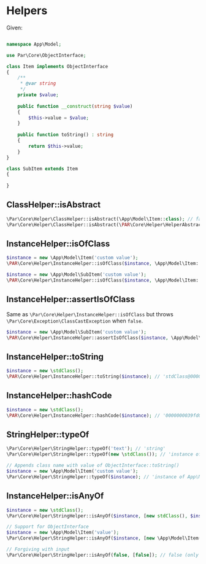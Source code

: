 Helpers
=======

Given:

```php

namespace App\Model;

use Par\Core\ObjectInterface;

class Item implements ObjectInterface
{
    /**
     * @var string 
     */
    private $value;
    
    public function __construct(string $value) 
    {
        $this->value = $value;
    }
        
    public function toString() : string 
    {
        return $this->value;
    }
}

class SubItem extends Item
{
    
}

```

ClassHelper::isAbstract
-----------------------

```php
\Par\Core\Helper\ClassHelper::isAbstract(\App\Model\Item::class); // false
\Par\Core\Helper\ClassHelper::isAbstract(\PAR\Core\Helper\HelperAbstract::class); // true
```

InstanceHelper::isOfClass
-------------------------

```php
$instance = new \App\Model\Item('custom value');
\PAR\Core\Helper\InstanceHelper::isOfClass($instance, \App\Model\Item::class); // true

$instance = new \App\Model\SubItem('custom value');
\PAR\Core\Helper\InstanceHelper::isOfClass($instance, \App\Model\Item::class); // false
```

InstanceHelper::assertIsOfClass
-------------------------------

Same as `\Par\Core\Helper\InstanceHelper::isOfClass` but throws `\Par\Core\Exception\ClassCastException` when `false`.

```php
$instance = new \App\Model\SubItem('custom value');
\PAR\Core\Helper\InstanceHelper::assertIsOfClass($instance, \App\Model\Item::class);
```

InstanceHelper::toString
------------------------

```php
$instance = new \stdClass();
\PAR\Core\Helper\InstanceHelper::toString($instance); // 'stdClass@0000000039fd0ca80000000063089fec'
```

InstanceHelper::hashCode
------------------------

```php
$instance = new \stdClass();
\PAR\Core\Helper\InstanceHelper::hashCode($instance); // '0000000039fd0ca80000000063089fec'
```

StringHelper::typeOf
--------------------

```php
\Par\Core\Helper\StringHelper::typeOf('text'); // 'string'
\Par\Core\Helper\StringHelper::typeOf(new \stdClass()); // 'instance of stdClass'

// Appends class name with value of ObjectInterface::toString()
$instance = new \App\Model\Item('custom value');
\Par\Core\Helper\StringHelper::typeOf($instance); // 'instance of App\Model\Item@custom value
```

InstanceHelper::isAnyOf
-----------------------
```php
$instance = new \stdClass();
\Par\Core\Helper\StringHelper::isAnyOf($instance, [new stdClass(), $instance]); // true (strict comparison)

// Support for ObjectInterface
$instance = new \App\Model\Item('value');
\Par\Core\Helper\StringHelper::isAnyOf($instance, [new \App\Model\Item('value')]); // true (via ObjectInterface::equals)

// Forgiving with input
\Par\Core\Helper\StringHelper::isAnyOf(false, [false]); // false (only compares objects with objects)
```

